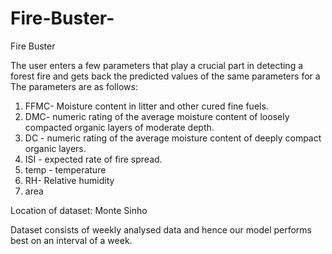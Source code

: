 # Fire-Buster-
Fire Buster

The user enters a few parameters that play a crucial part in detecting a forest fire and gets back the predicted values of the same parameters for a The parameters are as follows:

1. FFMC- Moisture content in litter and other cured fine fuels.
2. DMC- numeric rating of the average moisture content of loosely compacted organic layers of moderate depth.
3. DC - numeric rating of the average moisture content of deeply compact organic layers.
4. ISI - expected rate of fire spread.
5. temp - temperature
6. RH- Relative humidity
7. area


Location of dataset: Monte Sinho

Dataset consists of weekly analysed data and hence our model performs best on an interval of a week.
